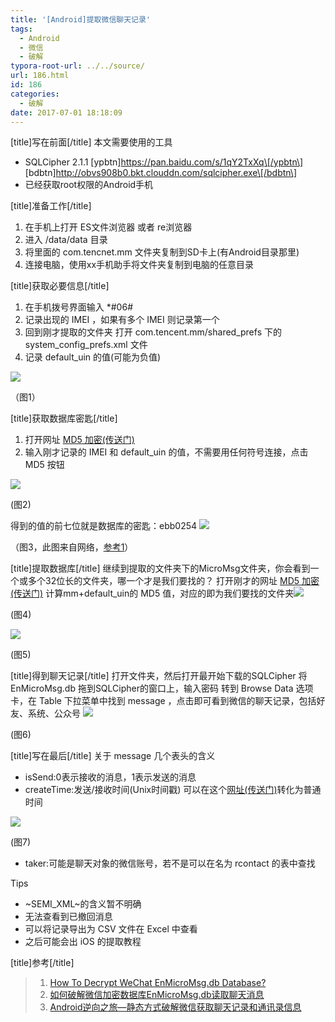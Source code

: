 ```yaml
---
title: '[Android]提取微信聊天记录'
tags:
  - Android
  - 微信
  - 破解
typora-root-url: ../../source/
url: 186.html
id: 186
categories:
  - 破解
date: 2017-07-01 18:18:09
---
```


\[title\]写在前面\[/title\] 本文需要使用的工具

*   SQLCipher 2.1.1 \[ypbtn\]https://pan.baidu.com/s/1qY2TxXq\[/ypbtn\] \[bdbtn\]http://obvs908b0.bkt.clouddn.com/sqlcipher.exe\[/bdbtn\]
*   已经获取root权限的Android手机

\[title\]准备工作\[/title\]

1.  在手机上打开 ES文件浏览器 或者 re浏览器
2.  进入 /data/data 目录
3.  将里面的 com.tencnet.mm 文件夹复制到SD卡上(有Android目录那里)
4.  连接电脑，使用xx手机助手将文件夹复制到电脑的任意目录

\[title\]获取必要信息\[/title\]

1.  在手机拨号界面输入 *#06#
2.  记录出现的 IMEI ，如果有多个 IMEI 则记录第一个
3.  回到刚才提取的文件夹 打开 com.tencent.mm/shared\_prefs 下的 system\_config_prefs.xml 文件
4.  记录 default_uin 的值(可能为负值)

![](http://obvs908b0.bkt.clouddn.com/2017-07-01_170423.png)

（图1）

\[title\]获取数据库密匙\[/title\]

1.  打开网址 [MD5 加密(传送门)](http://tool.oschina.net/encrypt?type=2)
2.  输入刚才记录的 IMEI 和 default_uin 的值，不需要用任何符号连接，点击 MD5 按钮

![](http://obvs908b0.bkt.clouddn.com/2017-07-01_171504.png)

(图2)

得到的值的前七位就是数据库的密匙：ebb0254 ![](http://obvs908b0.bkt.clouddn.com/enmicromsg-03.png)

（图3，此图来自网络，[参考1](http://articles.forensicfocus.com/2014/10/01/decrypt-wechat-enmicromsgdb-database/)）

\[title\]提取数据库\[/title\] 继续到提取的文件夹下的MicroMsg文件夹，你会看到一个或多个32位长的文件夹，哪一个才是我们要找的？ 打开刚才的网址 [MD5 加密(传送门)](http://tool.oschina.net/encrypt?type=2) 计算mm+default_uin的 MD5 值，对应的即为我们要找的文件夹![](http://obvs908b0.bkt.clouddn.com/2017-07-01_173129.png)

(图4)

![](http://obvs908b0.bkt.clouddn.com/2017-07-01_173207.png)

(图5)

\[title\]得到聊天记录\[/title\] 打开文件夹，然后打开最开始下载的SQLCipher 将 EnMicroMsg.db 拖到SQLCipher的窗口上，输入密码 转到 Browse Data 选项卡，在 Table 下拉菜单中找到 message ，点击即可看到微信的聊天记录，包括好友、系统、公众号 ![](http://obvs908b0.bkt.clouddn.com/2017-07-01_173835.png)

(图6)

\[title\]写在最后\[/title\] 关于 message 几个表头的含义

*   isSend:0表示接收的消息，1表示发送的消息
*   createTime:发送/接收时间(Unix时间戳) 可以在这个[网址(传送门)](https://tool.chinaz.com/Tools/unixtime.aspx)转化为普通时间

![](http://obvs908b0.bkt.clouddn.com/2017-07-01_175916.png)

(图7)

*   taker:可能是聊天对象的微信账号，若不是可以在名为 rcontact 的表中查找

Tips

*   ~SEMI_XML~的含义暂不明确
*   无法查看到已撤回消息
*   可以将记录导出为 CSV 文件在 Excel 中查看
*   之后可能会出 iOS 的提取教程

\[title\]参考\[/title\]

> 1.  [How To Decrypt WeChat EnMicroMsg.db Database?](https://articles.forensicfocus.com/2014/10/01/decrypt-wechat-enmicromsgdb-database/)
> 2.  [如何破解微信加密数据库EnMicroMsg.db读取聊天消息](https://hack70.com/2017/04/25/041%E5%A6%82%E4%BD%95%E7%A0%B4%E8%A7%A3%E5%BE%AE%E4%BF%A1%E5%8A%A0%E5%AF%86%E6%95%B0%E6%8D%AE%E5%BA%93EnMicroMsg.db%E8%AF%BB%E5%8F%96%E8%81%8A%E5%A4%A9%E6%B6%88%E6%81%AF/)
> 3.  [Android逆向之旅—静态方式破解微信获取聊天记录和通讯录信息](https://hack70.com/2017/04/25/041%E5%A6%82%E4%BD%95%E7%A0%B4%E8%A7%A3%E5%BE%AE%E4%BF%A1%E5%8A%A0%E5%AF%86%E6%95%B0%E6%8D%AE%E5%BA%93EnMicroMsg.db%E8%AF%BB%E5%8F%96%E8%81%8A%E5%A4%A9%E6%B6%88%E6%81%AF/)
